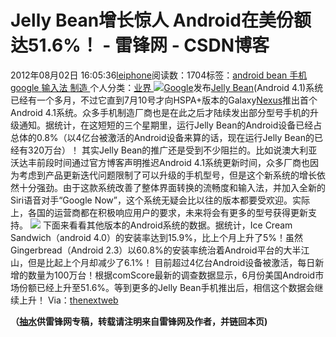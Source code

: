 
# Jelly Bean增长惊人 Android在美份额达51.6%！ - 雷锋网 - CSDN博客


2012年08月02日 16:05:36[leiphone](https://me.csdn.net/leiphone)阅读数：1704标签：[android																](https://so.csdn.net/so/search/s.do?q=android&t=blog)[bean																](https://so.csdn.net/so/search/s.do?q=bean&t=blog)[手机																](https://so.csdn.net/so/search/s.do?q=手机&t=blog)[google																](https://so.csdn.net/so/search/s.do?q=google&t=blog)[输入法																](https://so.csdn.net/so/search/s.do?q=输入法&t=blog)[制造																](https://so.csdn.net/so/search/s.do?q=制造&t=blog)[
							](https://so.csdn.net/so/search/s.do?q=输入法&t=blog)[
																					](https://so.csdn.net/so/search/s.do?q=google&t=blog)个人分类：[业界																](https://blog.csdn.net/leiphone/article/category/873390)
[
																								](https://so.csdn.net/so/search/s.do?q=google&t=blog)
[
				](https://so.csdn.net/so/search/s.do?q=手机&t=blog)
[
			](https://so.csdn.net/so/search/s.do?q=手机&t=blog)
[
		](https://so.csdn.net/so/search/s.do?q=bean&t=blog)
[
	](https://so.csdn.net/so/search/s.do?q=android&t=blog)
![](http://www.leiphone.com/wp-content/uploads/2012/08/Android-Jelly-Bean-4.1.jpg)[Google](http://www.leiphone.com/tag/google)发布[Jelly
 Bean](http://www.leiphone.com/tag/jelly-bean)(Android 4.1)系统已经有一个多月，不过它直到7月10号才向HSPA+版本的Galaxy[Nexus](http://www.leiphone.com/tag/nexus)推出首个Android
 4.1系统。众多手机制造厂商也是在此之后才陆续发出部分型号手机的升级通知。据统计，在这短短的三个星期里，运行Jelly Bean的Android设备已经占总体的0.8%（以4亿台被激活的Android设备来算的话，现在运行Jelly Bean的已经有320万台）！
其实Jelly
 Bean的推广还是受到不少阻拦的。比如说澳大利亚沃达丰前段时间通过官方博客声明推迟Android 4.1系统更新时间，众多厂商也因为考虑到产品更新迭代问题限制了可以升级的手机型号，但是这个新系统的增长依然十分强劲。由于这款系统改善了整体界面转换的流畅度和输入法，并加入全新的Siri语音对手“Google Now”，这个系统无疑会比以往的版本都要受欢迎。实际上，各国的运营商都在积极响应用户的要求，未来将会有更多的型号获得更新支持。
![](http://www.leiphone.com/wp-content/uploads/2012/08/android-platforms1.jpg)
下面来看看其他版本的Android系统的数据。据统计，Ice Cream Sandwich（android 4.0）的安装率达到15.9%，比上个月上升了5%！虽然Gingerbread（Android 2.3）以60.8%的安装率统治着Android平台的大半江山，但是比起上个月却减少了6.1%！
目前超过4亿台Android设备被激活，每日新增的数量为100万台！根据comScore最新的调查数据显示，6月份美国Android市场份额已经上升至51.6%。等到更多的Jelly Bean手机推出后，相信这个数据会继续上升！
Via：[thenextweb](http://thenextweb.com/google/2012/08/02/3-week-old-jelly-bean-hits-0-8-android-device-adoption-as-ice-cream-sandwich-reaches-15-9/)

**（****[抽水](http://www.leiphone.com/author/ce6093)****供****雷锋网****专稿，转载请注明来自雷锋网及作者，并链回本页)**

